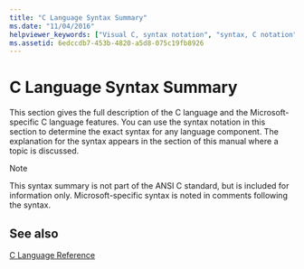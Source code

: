 ```yaml
---
title: "C Language Syntax Summary"
ms.date: "11/04/2016"
helpviewer_keywords: ["Visual C, syntax notation", "syntax, C notation", "notation in C", "syntax"]
ms.assetid: 6edccdb7-453b-4820-a5d8-075c19fb8926
---
```

# C Language Syntax Summary

This section gives the full description of the C language and the Microsoft-specific C language features. You can use the syntax notation in this section to determine the exact syntax for any language component. The explanation for the syntax appears in the section of this manual where a topic is discussed.

> [!NOTE]
>  This syntax summary is not part of the ANSI C standard, but is included for information only. Microsoft-specific syntax is noted in comments following the syntax.

## See also

[C Language Reference](../c-language/c-language-reference.md)
